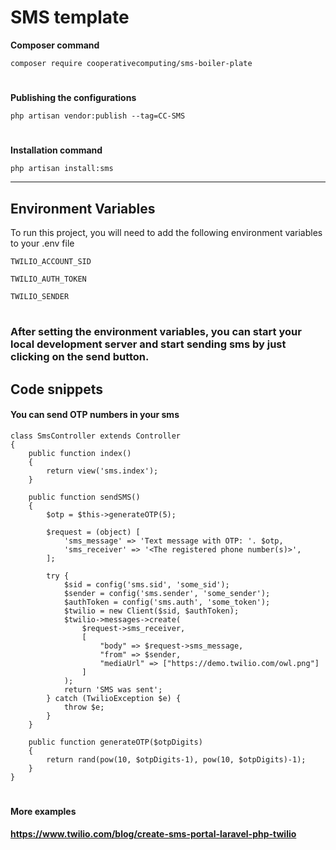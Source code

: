 # SMS template

**Composer command** 

```
composer require cooperativecomputing/sms-boiler-plate
```


#

**Publishing the configurations**

```
php artisan vendor:publish --tag=CC-SMS
```

#

**Installation command**

```
php artisan install:sms
```
---

## Environment Variables

To run this project, you will need to add the following environment variables to your .env file

`TWILIO_ACCOUNT_SID`

`TWILIO_AUTH_TOKEN`

`TWILIO_SENDER`

#

### After setting the environment variables, you can start your local development server and start sending sms by just clicking on the send button.

## Code snippets

#### You can send OTP numbers in your sms
```
class SmsController extends Controller
{
    public function index()
    {
        return view('sms.index');
    }

    public function sendSMS()
    {
        $otp = $this->generateOTP(5);

        $request = (object) [
            'sms_message' => 'Text message with OTP: '. $otp,
            'sms_receiver' => '<The registered phone number(s)>',
        ];

        try {
            $sid = config('sms.sid', 'some_sid');
            $sender = config('sms.sender', 'some_sender');
            $authToken = config('sms.auth', 'some_token');
            $twilio = new Client($sid, $authToken);
            $twilio->messages->create(
                $request->sms_receiver,
                [
                    "body" => $request->sms_message,
                    "from" => $sender,
                    "mediaUrl" => ["https://demo.twilio.com/owl.png"]
                ]
            );
            return 'SMS was sent';
        } catch (TwilioException $e) {
            throw $e;
        }
    }

    public function generateOTP($otpDigits)
    {
        return rand(pow(10, $otpDigits-1), pow(10, $otpDigits)-1);
    }
}
```

# 


#### More examples

**https://www.twilio.com/blog/create-sms-portal-laravel-php-twilio**
